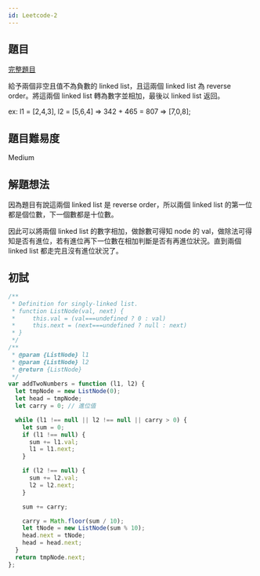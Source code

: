 ```yaml
---
id: Leetcode-2
---
```


## 題目

[完整題目](https://leetcode.com/problems/add-two-numbers/)

給予兩個非空且值不為負數的 linked list，且這兩個 linked list 為 reverse order。將這兩個 linked list 轉為數字並相加，最後以 linked list 返回。

ex: l1 = [2,4,3], l2 = [5,6,4] => 342 + 465 = 807 => [7,0,8];

## 題目難易度

Medium

## 解題想法

因為題目有說這兩個 linked list 是 reverse order，所以兩個 linked list 的第一位都是個位數，下一個數都是十位數。

因此可以將兩個 linked list 的數字相加，做餘數可得知 node 的 val，做除法可得知是否有進位，若有進位再下一位數在相加判斷是否有再進位狀況。直到兩個 linked list 都走完且沒有進位狀況了。

## 初試

```javascript
/**
 * Definition for singly-linked list.
 * function ListNode(val, next) {
 *     this.val = (val===undefined ? 0 : val)
 *     this.next = (next===undefined ? null : next)
 * }
 */
/**
 * @param {ListNode} l1
 * @param {ListNode} l2
 * @return {ListNode}
 */
var addTwoNumbers = function (l1, l2) {
  let tmpNode = new ListNode(0);
  let head = tmpNode;
  let carry = 0; // 進位值

  while (l1 !== null || l2 !== null || carry > 0) {
    let sum = 0;
    if (l1 !== null) {
      sum += l1.val;
      l1 = l1.next;
    }

    if (l2 !== null) {
      sum += l2.val;
      l2 = l2.next;
    }

    sum += carry;

    carry = Math.floor(sum / 10);
    let tNode = new ListNode(sum % 10);
    head.next = tNode;
    head = head.next;
  }
  return tmpNode.next;
};
```
